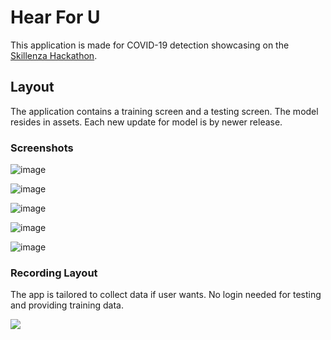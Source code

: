 # Hear For U
This application is made for COVID-19 detection showcasing on the [Skillenza Hackathon](https://skillenza.com/challenge/coders-vs-covid-onlinehackathon).


## Layout
The application contains a training screen and a testing screen. The model resides in assets. Each new update for model is by newer release.

### Screenshots

![image](Screenshots/device-2020-05-03-073713.png)

![image](Screenshots/device-2020-05-03-073755.png)

![image](Screenshots/device-2020-05-03-073816.png)

![image](Screenshots/device-2020-05-03-073836.png)

![image](Screenshots/device-2020-05-03-073930.png)

### Recording Layout
The app is tailored to collect data if user wants. No login needed for testing and providing training data.

![](Screenshots/ezgif.com-video-to-gif.gif)


